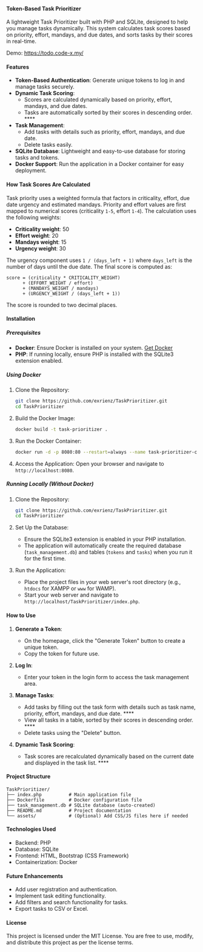 #### Token-Based Task Prioritizer

A lightweight Task Prioritizer built with PHP and SQLite, designed to help you manage tasks dynamically. This system calculates task scores based on priority, effort, mandays, and due dates, and sorts tasks by their scores in real-time.

Demo: https://todo.code-x.my/

#### Features

- **Token-Based Authentication**: Generate unique tokens to log in and manage tasks securely.
- **Dynamic Task Scoring**:
  - Scores are calculated dynamically based on priority, effort, mandays, and due dates.
  - Tasks are automatically sorted by their scores in descending order. ****
- **Task Management**:
  - Add tasks with details such as priority, effort, mandays, and due date.
  - Delete tasks easily.
- **SQLite Database**: Lightweight and easy-to-use database for storing tasks and tokens.
- **Docker Support**: Run the application in a Docker container for easy deployment.

#### How Task Scores Are Calculated

Task priority uses a weighted formula that factors in criticality, effort, due date urgency and estimated mandays. Priority and effort values are first mapped to numerical scores (criticality `1-5`, effort `1-4`). The calculation uses the following weights:

- **Criticality weight**: 50
- **Effort weight**: 20
- **Mandays weight**: 15
- **Urgency weight**: 30

The urgency component uses `1 / (days_left + 1)` where `days_left` is the number of days until the due date. The final score is computed as:

```
score = (criticality * CRITICALITY_WEIGHT)
      + (EFFORT_WEIGHT / effort)
      + (MANDAYS_WEIGHT / mandays)
      + (URGENCY_WEIGHT / (days_left + 1))
```

The score is rounded to two decimal places.

#### Installation

##### Prerequisites

- **Docker**: Ensure Docker is installed on your system. [Get Docker](https://www.docker.com/get-started)
- **PHP**: If running locally, ensure PHP is installed with the SQLite3 extension enabled.

##### Using Docker

1. Clone the Repository:

   ```bash
   git clone https://github.com/exrienz/TaskPrioritizer.git
   cd TaskPrioritizer
   ```

2. Build the Docker Image:

   ```bash
   docker build -t task-prioritizer .
   ```

3. Run the Docker Container:

   ```bash
   docker run -d -p 8080:80 --restart=always --name task-prioritizer-container task-prioritizer
   ```

4. Access the Application:
   Open your browser and navigate to `http://localhost:8080`.

##### Running Locally (Without Docker)

1. Clone the Repository:

   ```bash
   git clone https://github.com/exrienz/TaskPrioritizer.git
   cd TaskPrioritizer
   ```

2. Set Up the Database:
   - Ensure the SQLite3 extension is enabled in your PHP installation.
   - The application will automatically create the required database (`task_management.db`) and tables (`tokens` and `tasks`) when you run it for the first time.

3. Run the Application:
   - Place the project files in your web server's root directory (e.g., `htdocs` for XAMPP or `www` for WAMP).
   - Start your web server and navigate to `http://localhost/TaskPrioritizer/index.php`.

#### How to Use

1. **Generate a Token**:
   - On the homepage, click the "Generate Token" button to create a unique token.
   - Copy the token for future use.

2. **Log In**:
   - Enter your token in the login form to access the task management area.

3. **Manage Tasks**:
   - Add tasks by filling out the task form with details such as task name, priority, effort, mandays, and due date. ****
   - View all tasks in a table, sorted by their scores in descending order. ****
   - Delete tasks using the "Delete" button.

4. **Dynamic Task Scoring**:
   - Task scores are recalculated dynamically based on the current date and displayed in the task list. ****

#### Project Structure

```
TaskPrioritizer/
├── index.php          # Main application file
├── Dockerfile         # Docker configuration file
├── task_management.db # SQLite database (auto-created)
├── README.md          # Project documentation
└── assets/            # (Optional) Add CSS/JS files here if needed
```

#### Technologies Used

- Backend: PHP
- Database: SQLite
- Frontend: HTML, Bootstrap (CSS Framework)
- Containerization: Docker

#### Future Enhancements

- Add user registration and authentication.
- Implement task editing functionality.
- Add filters and search functionality for tasks.
- Export tasks to CSV or Excel.

#### License

This project is licensed under the MIT License. You are free to use, modify, and distribute this project as per the license terms.
